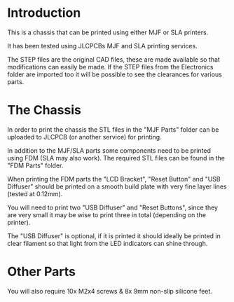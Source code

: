 # Introduction

This is a chassis that can be printed using either MJF or SLA printers.

It has been tested using JLCPCBs MJF and SLA printing services.

The STEP files are the original CAD files, these are made available so that modifications can easily be made. If the STEP files from the Electronics folder are imported too it will be possible to see the clearances for various parts.


# The Chassis

In order to print the chassis the STL files in the "MJF Parts" folder can be uploaded to JLCPCB (or another service) for printing.

In addition to the MJF/SLA parts some components need to be printed using FDM (SLA may also work). The required STL files can be found in the "FDM Parts" folder.

When printing the FDM parts the "LCD Bracket", "Reset Button" and "USB Diffuser" should be printed on a smooth build plate with very fine layer lines (tested at 0.12mm).

You will need to print two "USB Diffuser" and "Reset Buttons", since they are very small it may be wise to print three in total (depending on the printer).

The "USB Diffuser" is optional, if it is printed it should ideally be printed in clear filament so that light from the LED indicators can shine through.

# Other Parts

You will also require 10x M2x4 screws & 8x 9mm non-slip silicone feet.
